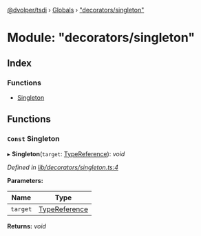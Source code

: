 [@dvolper/tsdi](../README.md) › [Globals](../globals.md) › ["decorators/singleton"](_decorators_singleton_.md)

# Module: "decorators/singleton"

## Index

### Functions

* [Singleton](_decorators_singleton_.md#const-singleton)

## Functions

### `Const` Singleton

▸ **Singleton**(`target`: [TypeReference](../interfaces/_type_reference_.typereference.md)): *void*

*Defined in [lib/decorators/singleton.ts:4](https://github.com/DavidVollmers/typescript-dependency-injection/blob/f4ad834/packages/tsdi/lib/decorators/singleton.ts#L4)*

**Parameters:**

Name | Type |
------ | ------ |
`target` | [TypeReference](../interfaces/_type_reference_.typereference.md) |

**Returns:** *void*
